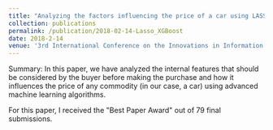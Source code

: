 ```yaml
---
title: "Analyzing the factors influencing the price of a car using LASSO and XGBOOST"
collection: publications
permalink: /publication/2018-02-14-Lasso_XGBoost 
date: 2018-2-14
venue: '3rd International Conference on the Innovations in Information Technology and Management'
---
```


Summary: In this paper, we have analyzed the internal features that should be considered by the buyer before making the purchase and how it influences the price of any commodity (in our case, a car) using advanced machine learning algorithms.



For this paper, I received the "Best Paper Award" out of 79 final submissions.

